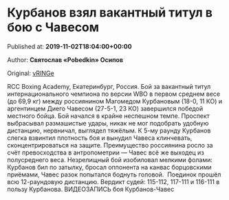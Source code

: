 
# Курбанов взял вакантный титул в бою с Чавесом

Published at: **2019-11-02T18:04:00+00:00**

Author: **Святослав «Pobedkin» Осипов**

Original: [vRINGe](https://vringe.com/news/129117-kurbanov-vzyal-vakantnyy-titul-v-boyu-s-chavesom.htm)

RCC Boxing Academy, Екатеринбург, Россия. Бой за вакантный титул интернационального чемпиона по версии WBO в первом среднем весе (до 69,9 кг) между россиянином Магомедом Курбановым (18-0, 11 КО) и аргентинцем Диего Чавесом (27-5-1, 23 КО) завершился победой местного бойца.
Бой начался в крайне неспешном темпе. Проспект выбрасывал размашистые удары, никак не мог подобрать удобную дистанцию, нервничал, выглядел тяжёлым. К 5-му раунду Курбанов слегка взвинтил плотность боя и вынудил Чавеса клинчевать, сконцентрироваться на защите. Преимущество россиянина росло за счёт превосходства в антропометрии — Чавес всё же выходец из полусреднего веса.
Незрелищный бой изобиловал мелкими фолами: Курбанов бил по затылку, бросал оппонента на канвас борцовскими приёмами, Чавес разок попытался боднуть головой. 
Поединок прошёл всю 12-раундовую дистанцию. Вердикт судей: 115-112, 117-111 и 116-111 в пользу Курбанова.
ВИДЕОЗАПИСЬ боя Курбанов-Чавес
